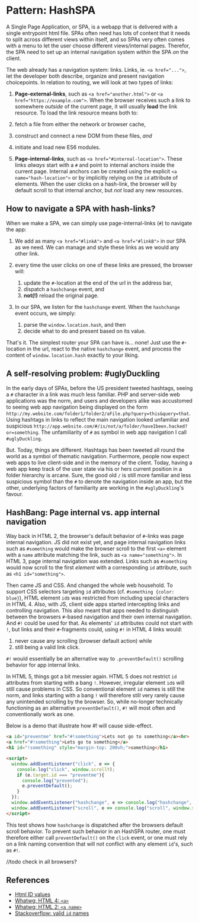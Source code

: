 # Pattern: HashSPA

A Single Page Application, or SPA, is a webapp that is delivered with a single entrypoint html file.
SPAs often need has lots of content that it needs to split across different views within itself,
and so SPAs very often comes with a menu to let the user choose different views/internal pages.
Therefor, the SPA need to set up an internal navigation system *within* the SPA *on* the client.

The web already has a navigation system: links.
Links, ie. `<a href="...">`, let the developer both describe, organize and present navigation choicepoints.
In relation to routing, we will look at two types of links:

1. **Page-external-links**, such as `<a href="another.html">` or `<a href="https://example.com">`.
When the browser receives such a link to somewhere *outside* of the current page, 
it will usually **load** the link resource.
To load the link resource means both to:
1. fetch a file from either the network or browser cache,
2. construct and connect a new DOM from these files, *and*
3. initiate and load new ES6 modules.

2. **Page-internal-links**, such as `<a href="#internal-location">`.
These links *always* start with a `#` and point to internal anchors inside the current page.
Internal anchors can be created using the explicit `<a name="hash-location">` or 
by implicitly relying on the `id` attribute of elements.
When the user clicks on a hash-link, the browser will by default scroll to that internal anchor, but
*not* load any new resources. 

## How to navigate a SPA with hash-links?

When we make a SPA, we can simply use page-internal-links (`#`) to navigate the app:

1. We add as many `<a href="#linkA">` and `<a href="#linkB">` in our SPA as we need. 
   We can manage and style these links as we would any other link.

2. every time the user clicks on one of these links are pressed, the browser will:
   1. update the `#`-location at the end of the url in the address bar,                   
   2. dispatch a `hashchange` event, and
   3. **not(!)** reload the original page.

3. In our SPA, we listen for the `hashchange` event.
   When the `hashchange` event occurs, we simply:
   1. parse the `window.location.hash`, and then
   2. decide what to do and present based on its value.

That's it. The simplest router your SPA can have is... none! 
Just use the `#`-location in the url, react to the native `hashchange` event, and 
process the content of `window.location.hash` exactly to your liking.

## A self-resolving problem: #uglyDuckling

In the early days of SPAs, before the US president tweeted hashtags, 
seeing a `#` character in a link was much less familiar.
PHP and server-side web applications was the norm, and users and developers alike was
accustomed to seeing web app navigation being displayed on the form
`http://my.website.com/folder1/folder2/aFile.php?query=this&query=that`.
Using hashtags in links to reflect the main navigation looked unfamiliar and suspicious
`http://app.website.com/#/is/not/a/folder/haveIbeen.hacked?or=something`.
The unfamiliarity of `#` as symbol in web app navigation I call `#uglyDuckling`.

But. Today, things are different. 
Hashtags has been tweeted all round the world as a symbol of thematic navigation.
Furthermore, people now expect web apps to live client-side and in the memory of the client.
Today, having a web app keep track of the user state via his or hers current position in a 
folder hierarchy is arcane.
Sure, the good old `/` is still more familiar and less suspicious symbol than the `#` to denote
the navigation inside an app, 
but the other, underlying factors of familiarity are working in the `#uglyDuckling`'s favour.

## HashBang: Page internal vs. app internal navigation 

Way back in HTML 2, the browser's default behavior of `#`-links was page internal navigation.
JS did not exist yet, and page internal navigation links such as `#something` would make the
browser scroll to the first `<a>` element with a `name` attribute matching the link, 
such as `<a name="something">`.
In HTML 3, page internal navigation was extended. Links such as `#something` would now 
scroll to the first *element* with a corresponding `id` attribute, such as `<h1 id="something">`.

Then came JS and CSS. And changed the whole web household.
To support CSS selectors targeting `id` attributes (cf. `#something {color: blue}`),
HTML element `id`s was restricted from including special characters in HTML 4.
Also, with JS, client side apps started intercepting links and controlling navigation.
This also meant that apps needed to distinguish between the browsers `#`-based navigation 
and their own internal navigation. And `#!` could be used for that.
As elements' `id` attributes could not start with `!`, but links and their `#`-fragments could,
using `#!` in HTML 4 links would:
 1. never cause any scrolling (browser default action) while  
 2. still being a valid link click.
 
`#!` would essentially be an alternative way to `.preventDefault()` scrolling behavior 
for app internal links.

In HTML 5, things got a bit messier again. HTML 5 does not restrict `id` attributes from starting 
with a bang `!`. However, irregular element `id`s will still cause problems in CSS.
So conventional element `id` names is still the norm, and links starting with a bang `!` will
therefore still very rarely cause any unintended scrolling by the browser.
So, while no-longer technically functioning as an alternative `preventDefault()`, `#!` will
most often and conventionally work as one.

Below is a demo that illustrate how #! will cause side-effect.
```html
<a id="preventme" href="#!something">Lets not go to something</a><hr>
<a href="#!something">Lets go to something</a>
<h1 id="!something" style="margin-top: 200vh;">something</h1>   

<script>
  window.addEventListener("click", e => { 
    console.log("click", window.scrollY);
    if (e.target.id === "preventme"){ 
      console.log("prevented");
      e.preventDefault();
    }
  });
  window.addEventListener("hashchange", e => console.log("hashchange", window.scrollY));
  window.addEventListener("scroll", e => console.log("scroll", window.scrollY));
</script>
```
This test shows how `hashchange` is dispatched after the browsers default scroll behavior. 
To prevent such behavior in an HashSPA router, one must therefore either call `preventDefault()`
on the `click` event, or one must rely on a link naming convention that will not conflict with
any element `id`'s, such as `#!`.

//todo check in all browsers?

## References

 * [Html ID values](https://www.456bereastreet.com/archive/201011/html5_allows_almost_any_value_for_the_id_attribute_use_wisely/)
 * [Whatwg: HTML 4: `<a>`](https://www.w3.org/TR/html4/struct/links.html#h-12.2.3)
 * [Whatwg: HTML 2: `<a name>`](https://tools.ietf.org/html/rfc1866#section-7.4)
 * [Stackoverflow: valid `id` names](https://stackoverflow.com/questions/70579/what-are-valid-values-for-the-id-attribute-in-html/40563537)